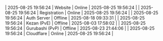 | 2025-08-25 19:56:24 | Website | Online | 2025-08-25 19:56:24 |
| 2025-08-25 19:56:24 | Registration | Online | 2025-08-25 19:56:24 |
| 2025-08-25 19:56:24 | Auth Server | Offline | 2025-08-18 09:33:31 |
| 2025-08-25 19:56:24 | Kezan (PvE) | Offline | 2025-08-03 17:58:02 |
| 2025-08-25 19:56:24 | Gurubashi (PvP) | Offline | 2025-08-23 21:44:06 |
| 2025-08-25 19:56:24 | Cloudflare | Online | 2025-08-25 19:56:24 |
